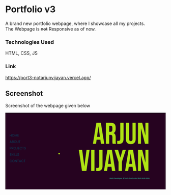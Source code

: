 # Portfolio v3

A brand new portfolio webpage, where I showcase all my projects.<br>
The Webpage is ~~not~~ Responsive as of now.

### Technologies Used
HTML, CSS, JS

### Link 
https://port3-notarjunvijayan.vercel.app/

## Screenshot
Screenshot of the webpage given below

![Picture](Images/Picture.png)
